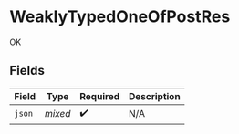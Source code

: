 # WeaklyTypedOneOfPostRes

OK


## Fields

| Field              | Type               | Required           | Description        |
| ------------------ | ------------------ | ------------------ | ------------------ |
| `json`             | *mixed*            | :heavy_check_mark: | N/A                |